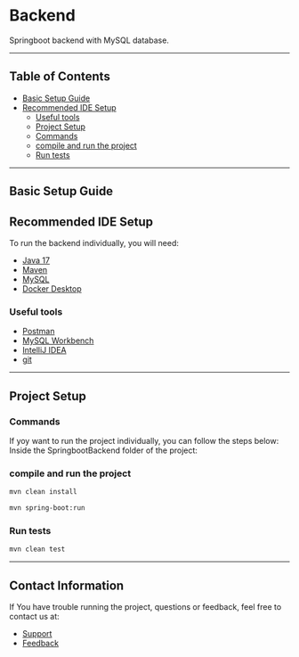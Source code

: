 # Backend

Springboot backend with MySQL database.
___
## Table of Contents

- [Basic Setup Guide](#basic-setup-guide)
- [Recommended IDE Setup](#recommended-ide-setup)
  - [Useful tools](#useful-tools)
  - [Project Setup](#project-setup)
  - [Commands](#commands)
  - [compile and run the project](#compile-and-run-the-project)
  - [Run tests](#run-tests)

---

## Basic Setup Guide

## Recommended IDE Setup

To run the backend individually, you will need:

- [Java 17](https://www.oracle.com/java/technologies/javase-jdk17-downloads.html)
- [Maven](https://maven.apache.org/download.cgi)
- [MySQL](https://dev.mysql.com/downloads/mysql/)
- [Docker Desktop](https://www.docker.com/products/docker-desktop/)

### Useful tools

- [Postman](https://www.postman.com/downloads/)
- [MySQL Workbench](https://dev.mysql.com/downloads/workbench/)
- [IntelliJ IDEA](https://www.jetbrains.com/idea/download/)
- [git](https://git-scm.com/downloads)
---
## Project Setup
### Commands

If yoy want to run the project individually, you can follow the steps below:
Inside the SpringbootBackend folder of the project:

### compile and run the project
```bash
mvn clean install
```
```bash
mvn spring-boot:run
```
### Run tests
```bash
mvn clean test
```
---
## Contact Information

If You have trouble running the project, questions or feedback, feel free to contact us at:

- [Support](mailto:support@quand.no)
- [Feedback](mailto:support@quand.no)


